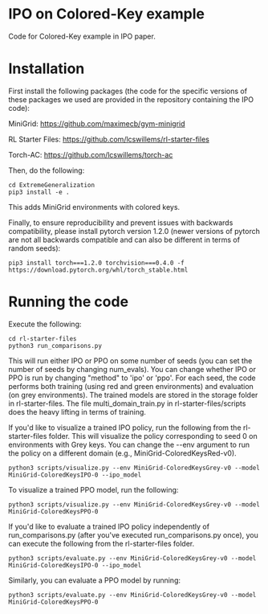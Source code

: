 # IPO on Colored-Key example

Code for Colored-Key example in IPO paper. 

# Installation

First install the following packages (the code for the specific versions of these packages we used are provided in the repository containing the IPO code):

MiniGrid: https://github.com/maximecb/gym-minigrid

RL Starter Files: https://github.com/lcswillems/rl-starter-files

Torch-AC: https://github.com/lcswillems/torch-ac

Then, do the following:

```
cd ExtremeGeneralization
pip3 install -e .
```

This adds MiniGrid environments with colored keys.

Finally, to ensure reproducibility and prevent issues with backwards compatibility, please install pytorch version 1.2.0 (newer versions of pytorch are not all backwards compatible and can also be different in terms of random seeds):

```
pip3 install torch===1.2.0 torchvision===0.4.0 -f https://download.pytorch.org/whl/torch_stable.html

```

# Running the code

Execute the following:

```
cd rl-starter-files
python3 run_comparisons.py
```

This will run either IPO or PPO on some number of seeds (you can set the number of seeds by changing num_evals). You can change whether IPO or PPO is run by changing "method" to 'ipo' or 'ppo'. For each seed, the code performs both training (using red and green environments) and evaluation (on grey environments). The trained models are stored in the storage folder in rl-starter-files. The file multi_domain_train.py in rl-starter-files/scripts does the heavy lifting in terms of training. 

If you'd like to visualize a trained IPO policy, run the following from the rl-starter-files folder. This will visualize the policy corresponding to seed 0 on environments with Grey keys. You can change the --env argument to run the policy on a different domain (e.g., MiniGrid-ColoredKeysRed-v0).

```
python3 scripts/visualize.py --env MiniGrid-ColoredKeysGrey-v0 --model MiniGrid-ColoredKeysIPO-0 --ipo_model
```

To visualize a trained PPO model, run the following:

```
python3 scripts/visualize.py --env MiniGrid-ColoredKeysGrey-v0 --model MiniGrid-ColoredKeysPPO-0 
```

If you'd like to evaluate a trained IPO policy independently of run_comparisons.py (after you've executed run_comparisons.py once), you can execute the following from the rl-starter-files folder. 

```
python3 scripts/evaluate.py --env MiniGrid-ColoredKeysGrey-v0 --model MiniGrid-ColoredKeysIPO-0 --ipo_model
``` 

Similarly, you can evaluate a PPO model by running:

```
python3 scripts/evaluate.py --env MiniGrid-ColoredKeysGrey-v0 --model MiniGrid-ColoredKeysPPO-0
``` 



